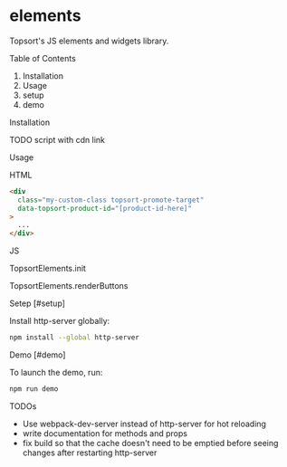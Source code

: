 # elements

Topsort's JS elements and widgets library.

Table of Contents

1. Installation
1. Usage
1. setup
1. demo

Installation

TODO script with cdn link

Usage

HTML

```html
<div
  class="my-custom-class topsort-promote-target"
  data-topsort-product-id="[product-id-here]"
>
  ...
</div>
```

JS

TopsortElements.init

TopsortElements.renderButtons

Setep [#setup]

Install http-server globally:

```zsh
npm install --global http-server
```

Demo [#demo]

To launch the demo, run:

```zsh
npm run demo
```

TODOs

- Use webpack-dev-server instead of http-server for hot reloading
- write documentation for methods and props
- fix build so that the cache doesn't need to be emptied before seeing changes after restarting http-server
